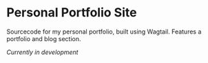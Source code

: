 # Personal Portfolio Site

Sourcecode for my personal portfolio, built using Wagtail. Features a portfolio and blog section.

_Currently in development_